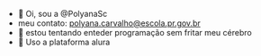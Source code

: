 - 👋 Oi, sou a @PolyanaSc
- meu contato: polyana.carvalho@escola.pr.gov.br
- 🌱 estou tentando enteder programação sem fritar meu cérebro
- 💞️ Uso a plataforma alura

<!---
PolyanaSc/PolyanaSc is a ✨ special ✨ repository because its `README.md` (this file) appears on your GitHub profile.
You can click the Preview link to take a look at your changes.
--->
